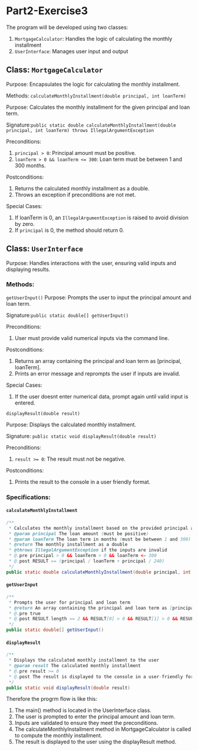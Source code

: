 # Part2-Exercise3

The program will be developed using two classes:
1. `MortgageCalculator`: Handles the logic of calculating the monthly installment
2. `UserInterface`: Manages user input and output 

## Class: `MortgageCalculator`
Purpose: Encapsulates the logic for calculating the monthly installment.

Methods: `calculateMonthlyInstallment(double principal, int loanTerm)`

Purpose: Calculates the monthly installment for the given principal and loan term.

Signature:`public static double calculateMonthlyInstallment(double principal, int loanTerm) throws IllegalArgumentException`

Preconditions:
1. `principal > 0`: Principal amount must be positive.
2. `loanTerm > 0 && loanTerm <= 300`: Loan term must be between 1 and 300 months.

Postconditions:
1. Returns the calculated monthly installment as a double.
2. Throws an exception if preconditions are not met.

Special Cases:
1. If loanTerm is 0, an `IllegalArgumentException` is raised to avoid division by zero.
2. If `principal` is 0, the method should return 0.
   

## Class: `UserInterface`
Purpose: Handles interactions with the user, ensuring valid inputs and displaying results.

### Methods:
`getUserInput()`
   Purpose: Prompts the user to input the principal amount and loan term.

  Signature:`public static double[] getUserInput()`

  Preconditions: 
  1. User must provide valid numerical inputs via the command line.

  Postconditions:
  1. Returns an array containing the principal and loan term as [principal, loanTerm].
  2. Prints an error message and reprompts the user if inputs are invalid.
   
  Special Cases:
  1. If the user doesnt enter numerical data, prompt again until valid input is entered.

`displayResult(double result)`

   Purpose: Displays the calculated monthly installment.
   
   Signature: `public static void displayResult(double result)`

   Preconditions:
   
   1. `result >= 0`: The result must not be negative.
  
   Postconditions:
   
   1. Prints the result to the console in a user friendly format.
  

### Specifications: 
#### `calculateMonthlyInstallment`
```java
/**
 * Calculates the monthly installment based on the provided principal and loan term
 * @param principal The loan amount (must be positive)
 * @param loanTerm The loan term in months (must be between 1 and 300)
 * @return The monthly installment as a double
 * @throws IllegalArgumentException if the inputs are invalid
 * @.pre principal > 0 && loanTerm > 0 && loanTerm <= 300
 * @.post RESULT == (principal / loanTerm + principal / 240)
 */
public static double calculateMonthlyInstallment(double principal, int loanTerm) throws IllegalArgumentException 
```

#### `getUserInput`
```java
/**
 * Prompts the user for principal and loan term
 * @return An array containing the principal and loan term as [principal, loanTerm]
 * @.pre true
 * @.post RESULT.length == 2 && RESULT[0] > 0 && RESULT[1] > 0 && RESULT[1] <= 300
 */
public static double[] getUserInput() 
```

#### `displayResult`
```java
/**
 * Displays the calculated monthly installment to the user
 * @param result The calculated monthly installment
 * @.pre result >= 0
 * @.post The result is displayed to the console in a user-friendly format
 */
public static void displayResult(double result) 
```



Therefore the progrm flow is like this: 
1. The main() method is located in the UserInterface class.
2. The user is prompted to enter the principal amount and loan term.
3. Inputs are validated to ensure they meet the preconditions.
4. The calculateMonthlyInstallment method in MortgageCalculator is called to compute the monthly installment.
5. The result is displayed to the user using the displayResult method.




